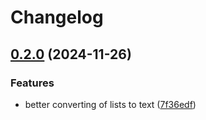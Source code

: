 # Changelog

## [0.2.0](https://github.com/imnotjames/bytewax-lever/compare/v0.1.0...v0.2.0) (2024-11-26)


### Features

* better converting of lists to text ([7f36edf](https://github.com/imnotjames/bytewax-lever/commit/7f36edf06822fdb88d21466173c43b0d65b913f7))
